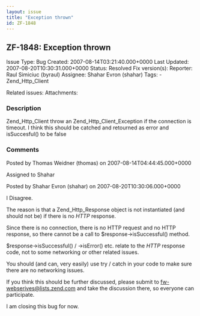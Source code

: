 ```yaml
---
layout: issue
title: "Exception thrown"
id: ZF-1848
---
```


ZF-1848: Exception thrown
-------------------------

 Issue Type: Bug Created: 2007-08-14T03:21:40.000+0000 Last Updated: 2007-08-20T10:30:31.000+0000 Status: Resolved Fix version(s): 
 Reporter:  Raul Simiciuc (byraul)  Assignee:  Shahar Evron (shahar)  Tags: - Zend\_Http\_Client
 
 Related issues: 
 Attachments: 
### Description

Zend\_Http\_Client throw an Zend\_Http\_Client\_Exception if the connection is timeout. I think this should be catched and retourned as error and isSuccesful() to be false

 

 

### Comments

Posted by Thomas Weidner (thomas) on 2007-08-14T04:44:45.000+0000

Assigned to Shahar

 

 

Posted by Shahar Evron (shahar) on 2007-08-20T10:30:06.000+0000

I Disagree.

The reason is that a Zend\_Http\_Response object is not instantiated (and should not be) if there is no _HTTP_ response.

Since there is no connection, there is no HTTP request and no HTTP response, so there cannot be a call to $response->isSuccessful() method.

$response->isSuccessful() / ->isError() etc. relate to the _HTTP_ response code, not to some networking or other related issues.

You should (and can, very easily) use try / catch in your code to make sure there are no networking issues.

If you think this should be further discussed, please submit to fw-webserives@lists.zend.com and take the discussion there, so everyone can participate.

I am closing this bug for now.

 

 